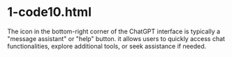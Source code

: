 # 1-code10.html
The icon in the bottom-right corner of the ChatGPT interface is typically a "message assistant" or "help" button. it allows users to quickly access chat functionalities, explore additional tools, or seek assistance if needed.
